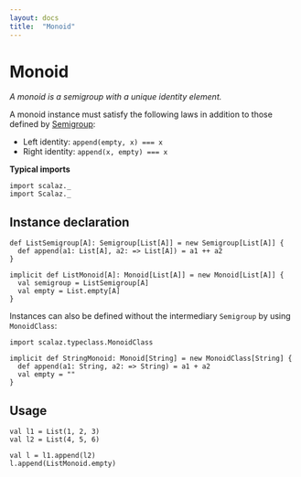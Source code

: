 ```yaml
---
layout: docs
title:  "Monoid"
---
```


# Monoid

*A monoid is a semigroup with a unique identity element.*

A monoid instance must satisfy the following laws in addition to those defined by [Semigroup](Semigroup.html):

- Left identity: `append(empty, x) === x`
- Right identity: `append(x, empty) === x`

**Typical imports**
```tut:silent
import scalaz._
import Scalaz._
```

## Instance declaration

```tut
def ListSemigroup[A]: Semigroup[List[A]] = new Semigroup[List[A]] {
  def append(a1: List[A], a2: => List[A]) = a1 ++ a2
}

implicit def ListMonoid[A]: Monoid[List[A]] = new Monoid[List[A]] {
  val semigroup = ListSemigroup[A]
  val empty = List.empty[A]
}
```

Instances can also be defined without the intermediary `Semigroup` by using `MonoidClass`:

```tut
import scalaz.typeclass.MonoidClass

implicit def StringMonoid: Monoid[String] = new MonoidClass[String] {
  def append(a1: String, a2: => String) = a1 + a2
  val empty = ""
}
```

## Usage

```tut
val l1 = List(1, 2, 3)
val l2 = List(4, 5, 6)

val l = l1.append(l2)
l.append(ListMonoid.empty)
```
